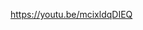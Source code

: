 https://youtu.be/mcixldqDIEQ

<a href="https://youtu.be/mcixldqDIEQ" class="photoswipe-link embed-placeholder" data-iframe="<iframe title=&quot;Amazing Nature Full HD 1080p :Time Lapse&quot; width=&quot;891&quot; height=&quot;501&quot; src=&quot;https://www.youtube.com/embed/mcixldqDIEQ?feature=oembed&quot; frameborder=&quot;0&quot; allow=&quot;accelerometer; autoplay; clipboard-write; encrypted-media; gyroscope; picture-in-picture; web-share&quot; allowfullscreen></iframe>"></a>

<i class="fa-solid fa-pencil" style="color: #78bf4d;"></i>
